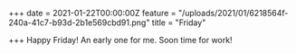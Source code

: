 +++
date = 2021-01-22T00:00:00Z
feature = "/uploads/2021/01/6218564f-240a-41c7-b93d-2b1e569cbd91.png"
title = "Friday"

+++
Happy Friday! An early one for me. Soon time for work!